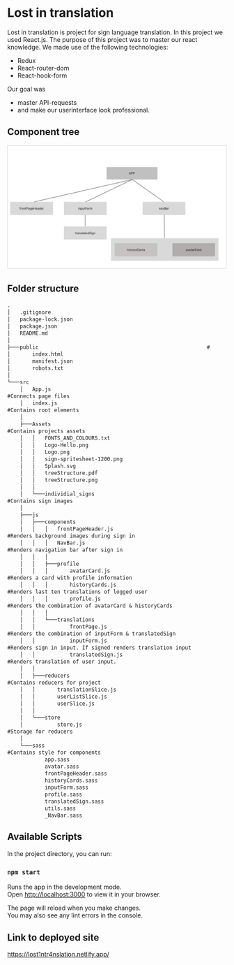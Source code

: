 # Lost in translation

Lost in translation is project for sign language translation. In this project we used React.js.
The purpose of this project was to master our react knowledge. We made use of the following technologies:

- Redux
- React-router-dom
- React-hook-form

Our goal was

- master API-requests
- and make our userinterface look professional.

## Component tree

![alt text](/src/Assets/treeStructure.png)

## Folder structure

```
.
│   .gitignore
│   package-lock.json
│   package.json
│   README.md
│           
├───public                                                      #
│       index.html
│       manifest.json
│       robots.txt
│       
└───src
    │   App.js                                                  #Connects page files
    │   index.js                                                #Contains root elements
    │   
    ├───Assets                                                  #Contains projects assets
    │   │   FONTS_AND_COLOURS.txt
    │   │   Logo-Hello.png
    │   │   Logo.png
    │   │   sign-spritesheet-1200.png
    │   │   Splash.svg
    │   │   treeStructure.pdf
    │   │   treeStructure.png
    │   │   
    │   └───individial_signs                                    #Contains sign images
    │           
    ├───js
    │   ├───components
    │   │   │   frontPageHeader.js                              #Renders background images during sign in
    │   │   │   NavBar.js                                       #Renders navigation bar after sign in
    │   │   │   
    │   │   ├───profile
    │   │   │       avatarCard.js                               #Renders a card with profile information
    │   │   │       historyCards.js                             #Renders last ten translations of logged user
    │   │   │       profile.js                                  #Renders the combination of avatarCard & historyCards
    │   │   │       
    │   │   └───translations
    │   │           frontPage.js                                #Renders the combination of inputForm & translatedSign
    │   │           inputForm.js                                #Renders sign in input. If signed renders translation input
    │   │           translatedSign.js                           #Renders translation of user input.
    │   │           
    │   ├───reducers                                            #Contains reducers for project
    │   │       translationSlice.js
    │   │       userListSlice.js
    │   │       userSlice.js
    │   │       
    │   └───store
    │           store.js                                        #Storage for reducers
    │           
    └───sass                                                    #Contains style for components
            app.sass
            avatar.sass
            frontPageHeader.sass
            historyCards.sass
            inputForm.sass
            profile.sass
            translatedSign.sass
            utils.sass
            _NavBar.sass
```

## Available Scripts

In the project directory, you can run:

### `npm start`

Runs the app in the development mode.\
Open [http://localhost:3000](http://localhost:3000) to view it in your browser.

The page will reload when you make changes.\
You may also see any lint errors in the console.

## Link to deployed site
https://lost1ntr4nslation.netlify.app/
